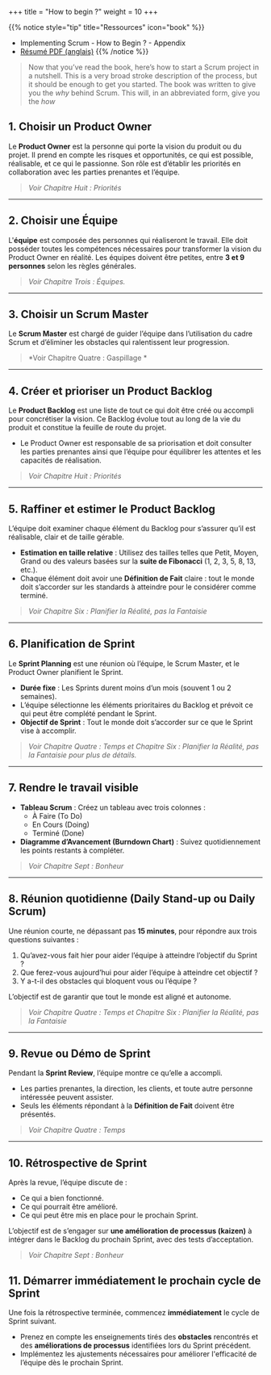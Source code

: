 +++
title = "How to begin ?"
weight = 10
+++

{{% notice style="tip" title="Ressources" icon="book" %}}
- Implementing Scrum - How to Begin ? - Appendix
- [Résumé PDF (anglais)](/pdf/Implementing_Scrum_How_to_Begin.pdf)
{{% /notice %}}

> Now that you’ve read the book, here’s how to start a Scrum project in a nutshell. This is a very broad stroke description of the process, but it should be enough to get you started. The book was written to give you the *why* behind Scrum. This will, in an abbreviated form, give you the *how*

## 1. Choisir un Product Owner  
Le **Product Owner** est la personne qui porte la vision du produit ou du projet. Il prend en compte les risques et opportunités, ce qui est possible, réalisable, et ce qui le passionne. Son rôle est d’établir les priorités en collaboration avec les parties prenantes et l’équipe.

> *Voir Chapitre Huit : Priorités*

---

## 2. Choisir une Équipe  
L'**équipe** est composée des personnes qui réaliseront le travail. Elle doit posséder toutes les compétences nécessaires pour transformer la vision du Product Owner en réalité. Les équipes doivent être petites, entre **3 et 9 personnes** selon les règles générales.

> *Voir Chapitre Trois : Équipes.*

---

## 3. Choisir un Scrum Master  
Le **Scrum Master** est chargé de guider l’équipe dans l’utilisation du cadre Scrum et d’éliminer les obstacles qui ralentissent leur progression.

> *Voir Chapitre Quatre : Gaspillage *

---

## 4. Créer et prioriser un Product Backlog  
Le **Product Backlog** est une liste de tout ce qui doit être créé ou accompli pour concrétiser la vision. Ce Backlog évolue tout au long de la vie du produit et constitue la feuille de route du projet.

- Le Product Owner est responsable de sa priorisation et doit consulter les parties prenantes ainsi que l’équipe pour équilibrer les attentes et les capacités de réalisation.

> *Voir Chapitre Huit : Priorités*

---

## 5. Raffiner et estimer le Product Backlog  
L’équipe doit examiner chaque élément du Backlog pour s’assurer qu’il est réalisable, clair et de taille gérable.

- **Estimation en taille relative** : Utilisez des tailles telles que Petit, Moyen, Grand ou des valeurs basées sur la **suite de Fibonacci** (1, 2, 3, 5, 8, 13, etc.).
- Chaque élément doit avoir une **Définition de Fait** claire : tout le monde doit s’accorder sur les standards à atteindre pour le considérer comme terminé.

> *Voir Chapitre Six : Planifier la Réalité, pas la Fantaisie*

---

## 6. Planification de Sprint  
Le **Sprint Planning** est une réunion où l’équipe, le Scrum Master, et le Product Owner planifient le Sprint.

- **Durée fixe** : Les Sprints durent moins d’un mois (souvent 1 ou 2 semaines).
- L’équipe sélectionne les éléments prioritaires du Backlog et prévoit ce qui peut être complété pendant le Sprint.
- **Objectif de Sprint** : Tout le monde doit s’accorder sur ce que le Sprint vise à accomplir.

> *Voir Chapitre Quatre : Temps et Chapitre Six : Planifier la Réalité, pas la Fantaisie pour plus de détails.*

---

## 7. Rendre le travail visible  
- **Tableau Scrum** : Créez un tableau avec trois colonnes :  
  - À Faire (To Do)  
  - En Cours (Doing)  
  - Terminé (Done)
- **Diagramme d’Avancement (Burndown Chart)** : Suivez quotidiennement les points restants à compléter.

> *Voir Chapitre Sept : Bonheur*

---

## 8. Réunion quotidienne (Daily Stand-up ou Daily Scrum)  
Une réunion courte, ne dépassant pas **15 minutes**, pour répondre aux trois questions suivantes :

1. Qu’avez-vous fait hier pour aider l’équipe à atteindre l’objectif du Sprint ?
2. Que ferez-vous aujourd’hui pour aider l’équipe à atteindre cet objectif ?
3. Y a-t-il des obstacles qui bloquent vous ou l’équipe ?

L’objectif est de garantir que tout le monde est aligné et autonome.

> *Voir Chapitre Quatre : Temps et Chapitre Six : Planifier la Réalité, pas la Fantaisie*

---

## 9. Revue ou Démo de Sprint  
Pendant la **Sprint Review**, l’équipe montre ce qu’elle a accompli.

- Les parties prenantes, la direction, les clients, et toute autre personne intéressée peuvent assister.
- Seuls les éléments répondant à la **Définition de Fait** doivent être présentés.

> *Voir Chapitre Quatre : Temps*

---

## 10. Rétrospective de Sprint  
Après la revue, l’équipe discute de :

- Ce qui a bien fonctionné.
- Ce qui pourrait être amélioré.
- Ce qui peut être mis en place pour le prochain Sprint.

L’objectif est de s’engager sur **une amélioration de processus (kaizen)** à intégrer dans le Backlog du prochain Sprint, avec des tests d’acceptation.

> *Voir Chapitre Sept : Bonheur*

## 11. Démarrer immédiatement le prochain cycle de Sprint  
Une fois la rétrospective terminée, commencez **immédiatement** le cycle de Sprint suivant.  

- Prenez en compte les enseignements tirés des **obstacles** rencontrés et des **améliorations de processus** identifiées lors du Sprint précédent.
- Implémentez les ajustements nécessaires pour améliorer l'efficacité de l’équipe dès le prochain Sprint.